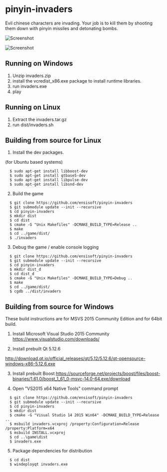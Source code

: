 pinyin-invaders
===============

Evil chinese characters are invading. Your job is to kill them by shooting
them down with pinyin missiles and detonating bombs.

![Screenshot](https://raw.githubusercontent.com/ensisoft/pinyin-invaders/master/screens/menu.png "Main menu")

![Screenshot](https://raw.githubusercontent.com/ensisoft/pinyin-invaders/master/screens/invaders.png "pinyin-invaders are attacking!")

Running on Windows
-----------------------

1. Unzip invaders.zip
1. install the vcredist_x86.exe package to install runtime libraries.
2. run invaders.exe
3. play


Running on Linux
-----------------------

1. Extract the invaders.tar.gz
2. run dist/invaders.sh



Building from source for Linux
-------------------------------

1. Install the dev packages.

  (for Ubuntu based systems)
```
  $ sudo apt-get install libboost-dev
  $ sudo apt-get install qtbase5-dev
  $ sudo apt-get install libpulse-dev
  $ sudo apt-get install libsnd-dev

```

2. Build the game

```
  $ git clone https://github.com/ensisoft/pinyin-invaders
  $ git submodule update --init --recursive
  $ cd pinyin-invaders
  $ mkdir dist
  $ cd dist
  $ cmake -G "Unix Makefiles" -DCMAKE_BUILD_TYPE=Release ..
  $ make
  $ cd ../game/dist/
  $ ./invaders
```

3. Debug the game / enable console logging
```
  $ git clone https://github.com/ensisoft/pinyin-invaders
  $ git submodule update --init --recursive
  $ cd pinyin-invaders
  $ mkdir dist_d
  $ cd dist_d
  $ cmake -G "Unix Makefiles" -DCMAKE_BUILD_TYPE=Debug ..
  $ make 
  $ cd ../game/dist/
  $ cgdb ../dist/invaders
```


Building from source for Windows
---------------------------------

These build instructions are for MSVS 2015 Community Edition and for 64bit build.

1. Install Microsoft Visual Studio 2015 Community
https://www.visualstudio.com/downloads/

2. Install prebuilt Qt 5.12.6 

http://download.qt.io/official_releases/qt/5.12/5.12.6/qt-opensource-windows-x86-5.12.6.exe


3. Install prebuilt Boost
https://sourceforge.net/projects/boost/files/boost-binaries/1.61.0/boost_1_61_0-msvc-14.0-64.exe/download

4. Open "VS2015 x64 Native Tools" command prompt
```
  $ git clone https://github.com/ensisoft/pinyin-invaders
  $ git submodule update --init --recursive
  $ cd pinyin-invaders
  $ mkdir dist
  $ cmake -G "Visual Studio 14 2015 Win64" -DCMAKE_BUILD_TYPE=Release ..
  $ msbuild invaders.vcxproj /property:Configuration=Release /property:Platform=x64
  $ msbuild INSTALL.vcxproj
  $ cd ..\game\dist
  $ invaders.exe
```

5. Package dependencies for distribution
```
  $ cd dist
  $ windeployqt invaders.exe
```